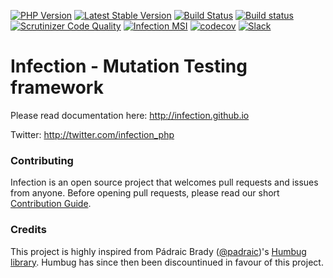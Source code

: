 [![PHP Version](https://img.shields.io/badge/php-7.0%2B-blue.svg)](https://packagist.org/packages/infection/infection) 
[![Latest Stable Version](https://poser.pugx.org/infection/infection/v/stable)](https://packagist.org/packages/infection/infection)
[![Build Status](https://travis-ci.org/infection/infection.svg?branch=master)](https://travis-ci.org/infection/infection) 
[![Build status](https://ci.appveyor.com/api/projects/status/ylkocb2pugx4fb26/branch/master?svg=true)](https://ci.appveyor.com/project/borNfreee/infection/branch/master)
[![Scrutinizer Code Quality](https://scrutinizer-ci.com/g/infection/infection/badges/quality-score.png?b=master)](https://scrutinizer-ci.com/g/infection/infection/?branch=master) 
[![Infection MSI](https://badge.stryker-mutator.io/github.com/infection/infection/master)](https://infection.github.io)
[![codecov](https://codecov.io/gh/infection/infection/branch/master/graph/badge.svg)](https://codecov.io/gh/infection/infection)
[![Slack](https://img.shields.io/badge/slack-%23infection-green.svg?style=flat-square)](https://symfony.com/slack-invite)


Infection - Mutation Testing framework
=========

Please read documentation here: http://infection.github.io

Twitter: http://twitter.com/infection_php

### Contributing

Infection is an open source project that welcomes pull requests and issues from anyone.
Before opening pull requests, please read our short [Contribution Guide](https://github.com/infection/infection/blob/master/.github/CONTRIBUTING.md).

### Credits

This project is highly inspired from Pádraic Brady ([@padraic](https://github.com/padraic))'s [Humbug library](https://github.com/humbug/humbug). Humbug has since then been discountinued in favour of this project.
